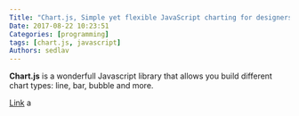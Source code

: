 ```yaml
---
Title: "Chart.js, Simple yet flexible JavaScript charting for designers & developers"
Date: 2017-08-22 10:23:51
Categories: [programming]
tags: [chart.js, javascript]
Authors: sedlav
---
```


**Chart.js** is a wonderfull Javascript library that allows you build different chart types: line, bar, bubble and more.

[Link](http://www.chartjs.org/)
a
